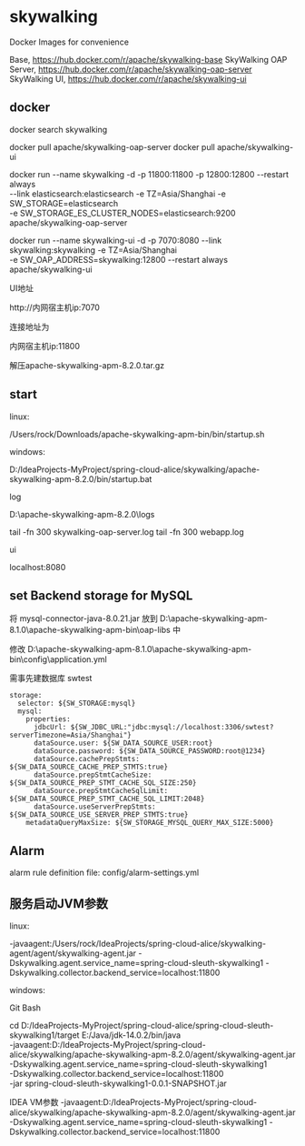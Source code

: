 # skywalking

Docker Images for convenience

Base, https://hub.docker.com/r/apache/skywalking-base
SkyWalking OAP Server, https://hub.docker.com/r/apache/skywalking-oap-server
SkyWalking UI, https://hub.docker.com/r/apache/skywalking-ui


## docker

docker search skywalking

docker pull apache/skywalking-oap-server 
docker pull apache/skywalking-ui

docker run --name skywalking -d -p 11800:11800 -p 12800:12800 --restart always \
  --link elasticsearch:elasticsearch -e TZ=Asia/Shanghai -e SW_STORAGE=elasticsearch \
  -e SW_STORAGE_ES_CLUSTER_NODES=elasticsearch:9200 apache/skywalking-oap-server 
 
docker run --name skywalking-ui -d -p 7070:8080 --link skywalking:skywalking -e TZ=Asia/Shanghai \
  -e SW_OAP_ADDRESS=skywalking:12800 --restart always apache/skywalking-ui

UI地址

http://内网宿主机ip:7070

连接地址为

内网宿主机ip:11800


解压apache-skywalking-apm-8.2.0.tar.gz

## start

linux:

/Users/rock/Downloads/apache-skywalking-apm-bin/bin/startup.sh

windows:

D:/IdeaProjects-MyProject/spring-cloud-alice/skywalking/apache-skywalking-apm-8.2.0/bin/startup.bat

log

D:\apache-skywalking-apm-8.2.0\logs

tail -fn 300 skywalking-oap-server.log
tail -fn 300 webapp.log

ui

localhost:8080

## set Backend storage for MySQL

将 mysql-connector-java-8.0.21.jar 放到 D:\apache-skywalking-apm-8.1.0\apache-skywalking-apm-bin\oap-libs 中

修改 D:\apache-skywalking-apm-8.1.0\apache-skywalking-apm-bin\config\application.yml

需事先建数据库 swtest

``````
storage:
  selector: ${SW_STORAGE:mysql}
  mysql:
    properties:
      jdbcUrl: ${SW_JDBC_URL:"jdbc:mysql://localhost:3306/swtest?serverTimezone=Asia/Shanghai"}
      dataSource.user: ${SW_DATA_SOURCE_USER:root}
      dataSource.password: ${SW_DATA_SOURCE_PASSWORD:root@1234}
      dataSource.cachePrepStmts: ${SW_DATA_SOURCE_CACHE_PREP_STMTS:true}
      dataSource.prepStmtCacheSize: ${SW_DATA_SOURCE_PREP_STMT_CACHE_SQL_SIZE:250}
      dataSource.prepStmtCacheSqlLimit: ${SW_DATA_SOURCE_PREP_STMT_CACHE_SQL_LIMIT:2048}
      dataSource.useServerPrepStmts: ${SW_DATA_SOURCE_USE_SERVER_PREP_STMTS:true}
    metadataQueryMaxSize: ${SW_STORAGE_MYSQL_QUERY_MAX_SIZE:5000}
``````

## Alarm

alarm rule definition file: config/alarm-settings.yml

## 服务启动JVM参数

linux:

-javaagent:/Users/rock/IdeaProjects/spring-cloud-alice/skywalking-agent/agent/skywalking-agent.jar
-Dskywalking.agent.service_name=spring-cloud-sleuth-skywalking1
-Dskywalking.collector.backend_service=localhost:11800

windows:

Git Bash

cd D:/IdeaProjects-MyProject/spring-cloud-alice/spring-cloud-sleuth-skywalking1/target
E:/Java/jdk-14.0.2/bin/java \
-javaagent:D:/IdeaProjects-MyProject/spring-cloud-alice/skywalking/apache-skywalking-apm-8.2.0/agent/skywalking-agent.jar \
-Dskywalking.agent.service_name=spring-cloud-sleuth-skywalking1 \
-Dskywalking.collector.backend_service=localhost:11800 \
-jar spring-cloud-sleuth-skywalking1-0.0.1-SNAPSHOT.jar


IDEA VM参数
-javaagent:D:/IdeaProjects-MyProject/spring-cloud-alice/skywalking/apache-skywalking-apm-8.2.0/agent/skywalking-agent.jar
-Dskywalking.agent.service_name=spring-cloud-sleuth-skywalking1
-Dskywalking.collector.backend_service=localhost:11800

